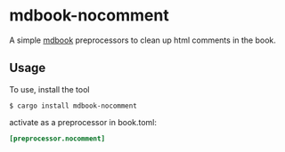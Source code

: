 # mdbook-nocomment

A simple [mdbook](https://rust-lang.github.io/mdBook/index.html) preprocessors to clean up html comments in the book.

## Usage

To use, install the tool

```console
$ cargo install mdbook-nocomment
```

activate as a preprocessor in book.toml:

```toml
[preprocessor.nocomment]
```
